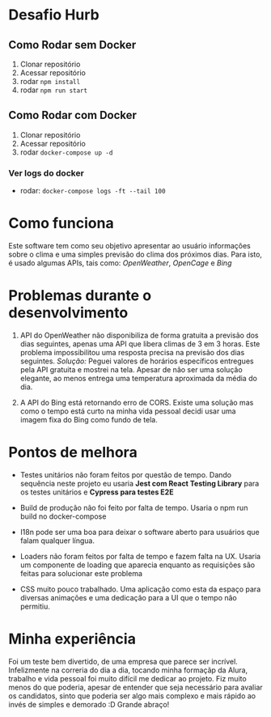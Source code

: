 # Desafio Hurb #

## Como Rodar sem Docker ##
  1. Clonar repositório
  2. Acessar repositório
  3. rodar ```npm install```
  4. rodar ```npm run start```

  ## Como Rodar com Docker ##
  1. Clonar repositório
  2. Acessar repositório
  3. rodar ```docker-compose up -d```
  
  ### Ver logs do docker ###
  - rodar: ```docker-compose logs -ft --tail 100```

# Como funciona
Este software tem como seu objetivo apresentar ao usuário informações sobre o clima e uma simples previsão do clima dos próximos dias. Para isto, é usado algumas APIs, tais como: *OpenWeather*, *OpenCage* e *Bing*

# Problemas durante o desenvolvimento
  1. API do OpenWeather não disponibiliza de forma gratuita a previsão dos dias seguintes, apenas uma API que libera climas de 3 em 3 horas. Este problema impossibilitou uma resposta precisa na previsão dos dias seguintes.
  *Solução:* Peguei valores de horários específicos entregues pela API gratuita e mostrei na tela. Apesar de não ser uma solução elegante, ao menos entrega uma temperatura aproximada da média do dia.

  2. A API do Bing está retornando erro de CORS. Existe uma solução mas como o tempo está curto na minha vida pessoal decidi usar uma imagem fixa do Bing como fundo de tela.

# Pontos de melhora
  - Testes unitários não foram feitos por questão de tempo. Dando sequência neste projeto eu usaria **Jest com React Testing Library** para os testes unitários e **Cypress para testes E2E**

  - Build de produção não foi feito por falta de tempo. Usaria o npm run build no docker-compose

  - I18n pode ser uma boa para deixar o software aberto para usuários que falam qualquer língua.

  - Loaders não foram feitos por falta de tempo e fazem falta na UX. Usaria um componente de loading que aparecia enquanto as requisições são feitas para solucionar este problema

  - CSS muito pouco trabalhado. Uma aplicação como esta da espaço para diversas animações e uma dedicação para a UI que o tempo não permitiu.


# Minha experiência

Foi um teste bem divertido, de uma empresa que parece ser incrível. Infelizmente na correria do dia a dia, tocando minha formaçãp da Alura, trabalho e vida pessoal foi muito difícil me dedicar ao projeto. Fiz muito menos do que poderia, apesar de entender que seja necessário para avaliar os candidatos, sinto que poderia ser algo mais complexo e mais rápido ao invés de simples e demorado :D
Grande abraço!